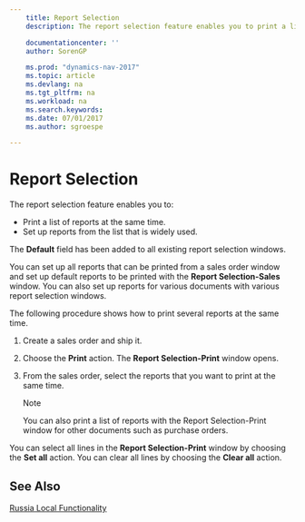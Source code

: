 ```yaml
---
    title: Report Selection
    description: The report selection feature enables you to print a list of reports at the same time and set up reports from the list that is widely used. :

    documentationcenter: ''
    author: SorenGP

    ms.prod: "dynamics-nav-2017"
    ms.topic: article
    ms.devlang: na
    ms.tgt_pltfrm: na
    ms.workload: na
    ms.search.keywords:
    ms.date: 07/01/2017
    ms.author: sgroespe

---
```

# Report Selection
The report selection feature enables you to:  

- Print a list of reports at the same time.  
- Set up reports from the list that is widely used.  

The **Default** field has been added to all existing report selection windows.  

You can set up all reports that can be printed from a sales order window and set up default reports to be printed with the **Report Selection-Sales** window. You can also set up reports for various documents with various report selection windows.  

The following procedure shows how to print several reports at the same time.  

1.  Create a sales order and ship it.  
2.  Choose the **Print** action. The **Report Selection-Print** window opens.  
3.  From the sales order, select the reports that you want to print at the same time.  

    > [!NOTE]  
    >  You can also print a list of reports with the Report Selection-Print window for other documents such as purchase orders.  

You can select all lines in the **Report Selection-Print** window by choosing the **Set all** action. You can clear all lines by choosing the **Clear all** action.

## See Also
[Russia Local Functionality](russia-local-functionality.md)
